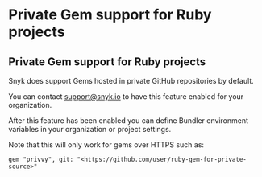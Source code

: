 # Private Gem support for Ruby projects

## Private Gem support for Ruby projects

Snyk does support Gems hosted in private GitHub repositories by default.

You can contact [support@snyk.io](mailto:support@snyk.io) to have this feature enabled for your organization.

After this feature has been enabled you can define Bundler environment variables in your organization or project settings.

Note that this will only work for gems over HTTPS such as:

```text
gem "privvy", git: "<https://github.com/user/ruby-gem-for-private-source>"
```


